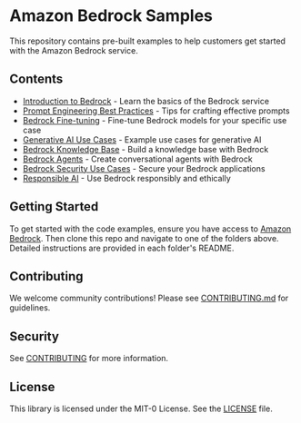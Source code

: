 # Amazon Bedrock Samples 

This repository contains pre-built examples to help customers get started with the Amazon Bedrock service.

## Contents

- [Introduction to Bedrock](introduction-to-bedrock) - Learn the basics of the Bedrock service
- [Prompt Engineering Best Practices](prompt-engineering-best-practices) - Tips for crafting effective prompts 
- [Bedrock Fine-tuning](bedrock-fine-tuning) - Fine-tune Bedrock models for your specific use case
- [Generative AI Use Cases](generative-ai-use-cases) - Example use cases for generative AI
- [Bedrock Knowledge Base](bedrock-knowledge-base) - Build a knowledge base with Bedrock
- [Bedrock Agents](bedrock-agents) - Create conversational agents with Bedrock
- [Bedrock Security Use Cases](bedrock-security-use-cases) - Secure your Bedrock applications
- [Responsible AI](responsible-ai) - Use Bedrock responsibly and ethically

## Getting Started

To get started with the code examples, ensure you have access to [Amazon Bedrock](https://aws.amazon.com/bedrock/). Then clone this repo and navigate to one of the folders above. Detailed instructions are provided in each folder's README.

## Contributing

We welcome community contributions! Please see [CONTRIBUTING.md](CONTRIBUTING.md) for guidelines.

## Security

See [CONTRIBUTING](CONTRIBUTING.md#security-issue-notifications) for more information.

## License

This library is licensed under the MIT-0 License. See the [LICENSE](LICENSE) file.
